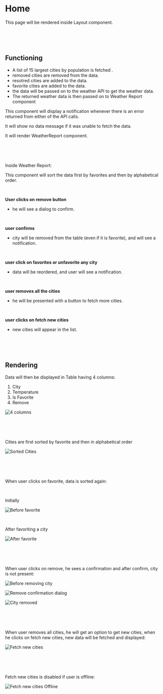# Home

This page will be rendered inside Layout component.

<br />
<br />
<br />

## Functioning

 - A list of 15 largest cities by population is fetched .
 - removed cities are removed from the data.
 - resotred cities are added to the data.
 - favorite cities are added to the data.
 - the data will be passed on to the weather API to get the weather data.
 - The returned weather data is then passed on to Weather Report component

This component will display a notification whenever there is an error returned from either of the API calls.

It will show no data message if it was unable to fetch the data.

It will render WeatherReport component.

<br />
<br />

<br />

Inside Weather Report:

This component will sort the data first by favorites and then by alphabetical order.

<br />

**User clicks on remove button**
 - he will see a dialog to confirm.

<br />

**user confirms**
 - city will be removed from the table (even if it is favorite), and will see a notification.

<br />

**user click on favorites or unfavorite any city**
 - data will be reordered, and user will see a notification.

<br />

**user removes all the cities**
- he will be presented with a button to fetch more cities.

<br />

**user clicks on fetch new cities**
- new cities will appear in the list.

<br />
<br />
<br />

## Rendering

Data will then be displayed in Table having 4 columns:
1. City
2. Temperature
3. Is Favorite 
4. Remove

![4 columns](README-assets/table-columns.png)

<br />
<br />
<br />

Cities are first sorted by favorite and then in alphabetical order

![Sorted Cities](README-assets/sorting.png)

<br />
<br />
<br />

When user clicks on favorite, data is sorted again:

<br />

Initially

![Before favorite](README-assets/before-favorite.png)

<br />

After favoriting a city

![After favorite](README-assets/after-favorite.png)

<br />
<br />
<br />

When user clicks on remove, he sees a confirmation and after confirm, city is not present:

![Before removing city](README-assets/before-remove-city.png)

![Remove confirmation dialog](README-assets/remove-city-dialog.png)

![City removed](README-assets/after-remove-city.png)

<br />
<br />
<br />

When user removes all cities, he will get an option to get new cities, when he clicks on fetch new cities, new data will be fetched and displayed:

![Fetch new cities](README-assets/fetch-new-cities.png)

<br />
<br />
<br />

Fetch new cities is disabled if user is offline:

![Fetch new cities Offline](README-assets/fetch-new-cities-offline.png)
